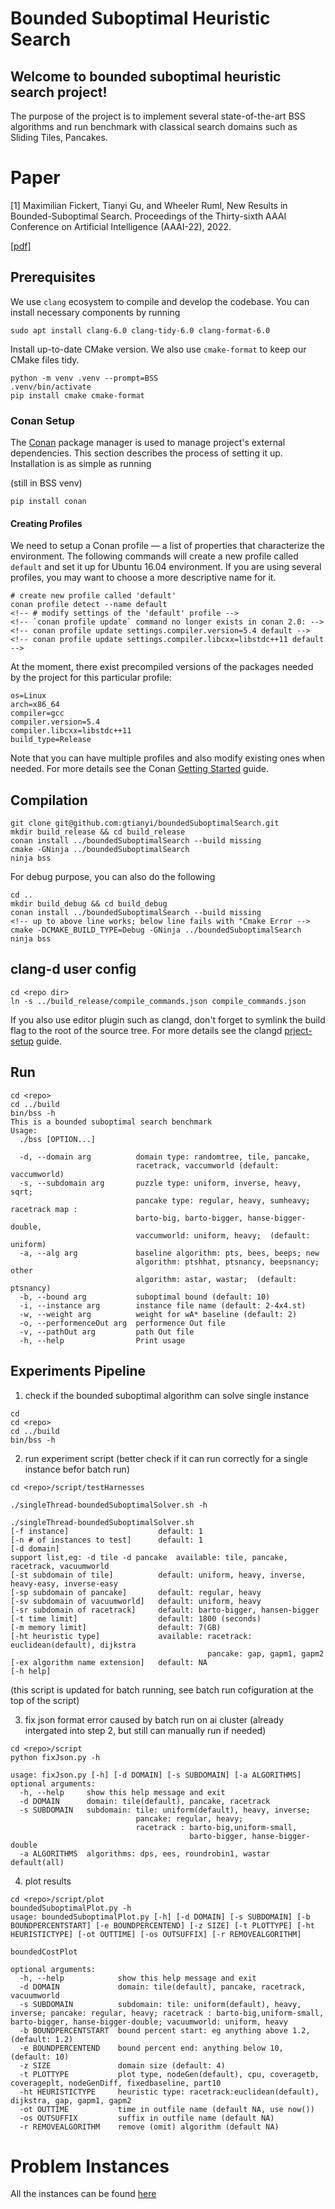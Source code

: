 # Bounded Suboptimal Heuristic Search

## Welcome to bounded suboptimal heuristic search project!
The purpose of the project is to implement several state-of-the-art BSS algorithms and run benchmark with classical search domains such as Sliding Tiles, Pancakes. 

# Paper
[1] Maximilian Fickert, Tianyi Gu, and Wheeler Ruml, New Results in Bounded-Suboptimal Search. Proceedings of the Thirty-sixth AAAI Conference on Artificial Intelligence (AAAI-22), 2022.

[[pdf]](http://gtianyi.github.io/publication/bounded_suboptimal_search_AAAI22.pdf)  
<!--[[slides]](http://gtianyi.github.io/slides/ijcai_21_xes_slides.pdf) [[poster]](http://gtianyi.github.io/slides/xes-poster-ijcai21.pdf)-->

## Prerequisites
We use `clang` ecosystem to compile and develop the codebase. You can install necessary components by running
```
sudo apt install clang-6.0 clang-tidy-6.0 clang-format-6.0
```

Install up-to-date CMake version. We also use `cmake-format` to keep our CMake files tidy.
```
python -m venv .venv --prompt=BSS
.venv/bin/activate
pip install cmake cmake-format
``` 

### Conan Setup

The [Conan](https://conan.io) package manager is used to manage project's external
dependencies. This section describes the process of setting it up.  Installation is as simple as running

(still in BSS venv)
```
pip install conan
```

#### Creating Profiles
We need to setup a Conan profile — a list of properties that characterize the
environment.  The following commands will create a new profile called `default` and set it up
for Ubuntu 16.04 environment.  If you are using several profiles, you may want to choose a
more descriptive name for it.
```
# create new profile called 'default'
conan profile detect --name default
<!-- # modify settings of the 'default' profile -->
<!-- `conan profile update` command no longer exists in conan 2.0: -->
<!-- conan profile update settings.compiler.version=5.4 default -->
<!-- conan profile update settings.compiler.libcxx=libstdc++11 default -->
```
At the moment, there exist precompiled versions of the packages needed by
the project for this particular profile:

```
os=Linux
arch=x86_64
compiler=gcc
compiler.version=5.4
compiler.libcxx=libstdc++11
build_type=Release
```

Note that you can have multiple profiles and also modify existing ones when needed.
For more details see the Conan [Getting Started](https://docs.conan.io/en/latest/getting_started.html) guide.


## Compilation
```
git clone git@github.com:gtianyi/boundedSuboptimalSearch.git
mkdir build_release && cd build_release
conan install ../boundedSuboptimalSearch --build missing
cmake -GNinja ../boundedSuboptimalSearch
ninja bss 
```
For debug purpose, you can also do the following
```
cd ..
mkdir build_debug && cd build_debug
conan install ../boundedSuboptimalSearch --build missing
<!-- up to above line works; below line fails with "Cmake Error -->
cmake -DCMAKE_BUILD_TYPE=Debug -GNinja ../boundedSuboptimalSearch
ninja bss 
```

## clang-d user config
```
cd <repo dir>
ln -s ../build_release/compile_commands.json compile_commands.json
```
If you also use editor plugin such as clangd, don't forget to symlink the build flag to the root of the source tree. For more details see the clangd [prject-setup](https://clangd.llvm.org/installation.html#project-setup) guide.

## Run
```
cd <repo>
cd ../build
bin/bss -h
This is a bounded suboptimal search benchmark
Usage:
  ./bss [OPTION...]

  -d, --domain arg          domain type: randomtree, tile, pancake,
                            racetrack, vaccumworld (default: vaccumworld)
  -s, --subdomain arg       puzzle type: uniform, inverse, heavy, sqrt;
                            pancake type: regular, heavy, sumheavy; racetrack map :
                            barto-big, barto-bigger, hanse-bigger-double,
                            vaccumworld: uniform, heavy;  (default: uniform)
  -a, --alg arg             baseline algorithm: pts, bees, beeps; new
                            algorithm: ptshhat, ptsnancy, beepsnancy; other
                            algorithm: astar, wastar;  (default: ptsnancy)
  -b, --bound arg           suboptimal bound (default: 10)
  -i, --instance arg        instance file name (default: 2-4x4.st)
  -w, --weight arg          weight for wA* baseline (default: 2)
  -o, --performenceOut arg  performence Out file
  -v, --pathOut arg         path Out file
  -h, --help                Print usage

```

## Experiments Pipeline
1. check if the bounded suboptimal algorithm can solve single instance
```
cd 
cd <repo>
cd ../build
bin/bss -h
```

2. run experiment script
(better check if it can run correctly for a single instance befor batch run)
```
cd <repo>/script/testHarnesses

./singleThread-boundedSuboptimalSolver.sh -h

./singleThread-boundedSuboptimalSolver.sh
[-f instance]                    default: 1
[-n # of instances to test]      default: 1
[-d domain]
support list,eg: -d tile -d pancake  available: tile, pancake, racetrack, vacuumworld
[-st subdomain of tile]          default: uniform, heavy, inverse, heavy-easy, inverse-easy
[-sp subdomain of pancake]       default: regular, heavy
[-sv subdomain of vacuumworld]   default: uniform, heavy
[-sr subdomain of racetrack]     default: barto-bigger, hansen-bigger
[-t time limit]                  default: 1800 (seconds)
[-m memory limit]                default: 7(GB)
[-ht heuristic type]             available: racetrack: euclidean(default), dijkstra
                                            pancake: gap, gapm1, gapm2
[-ex algorithm name extension]   default: NA
[-h help]
```
(this script is updated for batch running, see batch run cofiguration at the top of the script)

3. fix json format error caused by batch run on ai cluster (already intergated into step 2, but still can manually run if needed)
```
cd <repo>/script
python fixJson.py -h

usage: fixJson.py [-h] [-d DOMAIN] [-s SUBDOMAIN] [-a ALGORITHMS]
optional arguments:
  -h, --help     show this help message and exit
  -d DOMAIN      domain: tile(default), pancake, racetrack
  -s SUBDOMAIN   subdomain: tile: uniform(default), heavy, inverse; 
                            pancake: regular, heavy; 
                            racetrack : barto-big,uniform-small, 
                                        barto-bigger, hanse-bigger-double
  -a ALGORITHMS  algorithms: dps, ees, roundrobin1, wastar default(all)
```

4. plot results
```
cd <repo>/script/plot
boundedSuboptimalPlot.py -h
usage: boundedSuboptimalPlot.py [-h] [-d DOMAIN] [-s SUBDOMAIN] [-b BOUNDPERCENTSTART] [-e BOUNDPERCENTEND] [-z SIZE] [-t PLOTTYPE] [-ht HEURISTICTYPE] [-ot OUTTIME] [-os OUTSUFFIX] [-r REMOVEALGORITHM]

boundedCostPlot

optional arguments:
  -h, --help            show this help message and exit
  -d DOMAIN             domain: tile(default), pancake, racetrack, vacuumworld
  -s SUBDOMAIN          subdomain: tile: uniform(default), heavy, inverse; pancake: regular, heavy; racetrack : barto-big,uniform-small, barto-bigger, hanse-bigger-double; vacuumworld: uniform, heavy
  -b BOUNDPERCENTSTART  bound percent start: eg anything above 1.2,(default: 1.2)
  -e BOUNDPERCENTEND    bound percent end: anything below 10, (default: 10)
  -z SIZE               domain size (default: 4)
  -t PLOTTYPE           plot type, nodeGen(default), cpu, coveragetb, coverageplt, nodeGenDiff, fixedbaseline, part10
  -ht HEURISTICTYPE     heuristic type: racetrack:euclidean(default), dijkstra, gap, gapm1, gapm2
  -ot OUTTIME           time in outfile name (default NA, use now())
  -os OUTSUFFIX         suffix in outfile name (default NA)
  -r REMOVEALGORITHM    remove (omit) algorithm (default NA)
```

# Problem Instances
All the instances can be found [here](https://github.com/gtianyi/searchDomainInstanceFiles)
